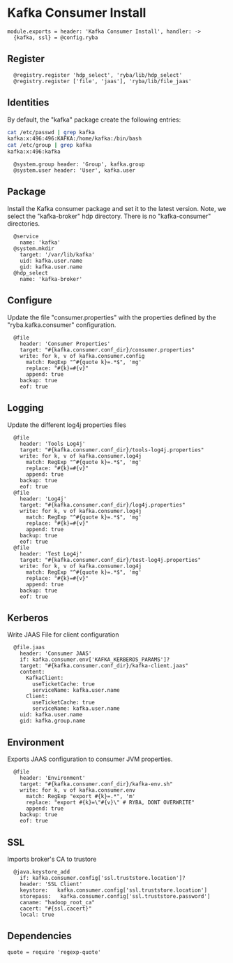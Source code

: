 
# Kafka Consumer Install

    module.exports = header: 'Kafka Consumer Install', handler: ->
      {kafka, ssl} = @config.ryba

## Register

      @registry.register 'hdp_select', 'ryba/lib/hdp_select'
      @registry.register ['file', 'jaas'], 'ryba/lib/file_jaas'

## Identities

By default, the "kafka" package create the following entries:

```bash
cat /etc/passwd | grep kafka
kafka:x:496:496:KAFKA:/home/kafka:/bin/bash
cat /etc/group | grep kafka
kafka:x:496:kafka
```

      @system.group header: 'Group', kafka.group
      @system.user header: 'User', kafka.user

## Package

Install the Kafka consumer package and set it to the latest version. Note, we
select the "kafka-broker" hdp directory. There is no "kafka-consumer"
directories.

      @service
        name: 'kafka'
      @system.mkdir
        target: '/var/lib/kafka'
        uid: kafka.user.name
        gid: kafka.user.name
      @hdp_select
        name: 'kafka-broker'

## Configure

Update the file "consumer.properties" with the properties defined by the
"ryba.kafka.consumer" configuration.

      @file
        header: 'Consumer Properties'
        target: "#{kafka.consumer.conf_dir}/consumer.properties"
        write: for k, v of kafka.consumer.config
          match: RegExp "^#{quote k}=.*$", 'mg'
          replace: "#{k}=#{v}"
          append: true
        backup: true
        eof: true

## Logging

Update the different log4j properties files

      @file
        header: 'Tools Log4j'
        target: "#{kafka.consumer.conf_dir}/tools-log4j.properties"
        write: for k, v of kafka.consumer.log4j
          match: RegExp "^#{quote k}=.*$", 'mg'
          replace: "#{k}=#{v}"
          append: true
        backup: true
        eof: true
      @file
        header: 'Log4j'
        target: "#{kafka.consumer.conf_dir}/log4j.properties"
        write: for k, v of kafka.consumer.log4j
          match: RegExp "^#{quote k}=.*$", 'mg'
          replace: "#{k}=#{v}"
          append: true
        backup: true
        eof: true
      @file
        header: 'Test Log4j'
        target: "#{kafka.consumer.conf_dir}/test-log4j.properties"
        write: for k, v of kafka.consumer.log4j
          match: RegExp "^#{quote k}=.*$", 'mg'
          replace: "#{k}=#{v}"
          append: true
        backup: true
        eof: true

## Kerberos

Write JAAS File for client configuration

      @file.jaas
        header: 'Consumer JAAS'
        if: kafka.consumer.env['KAFKA_KERBEROS_PARAMS']?
        target: "#{kafka.consumer.conf_dir}/kafka-client.jaas"
        content:
          KafkaClient:
            useTicketCache: true
            serviceName: kafka.user.name
          Client:
            useTicketCache: true
            serviceName: kafka.user.name
        uid: kafka.user.name
        gid: kafka.group.name

## Environment

 Exports JAAS configuration to consumer JVM properties.

      @file
        header: 'Environment'
        target: "#{kafka.consumer.conf_dir}/kafka-env.sh"
        write: for k, v of kafka.consumer.env
          match: RegExp "export #{k}=.*", 'm'
          replace: "export #{k}=\"#{v}\" # RYBA, DONT OVERWRITE"
          append: true
        backup: true
        eof: true
## SSL

  Imports broker's CA to trustore

      @java.keystore_add
        if: kafka.consumer.config['ssl.truststore.location']?
        header: 'SSL Client'
        keystore:   kafka.consumer.config['ssl.truststore.location']
        storepass:   kafka.consumer.config['ssl.truststore.password']
        caname: "hadoop_root_ca"
        cacert: "#{ssl.cacert}"
        local: true

## Dependencies

    quote = require 'regexp-quote'
